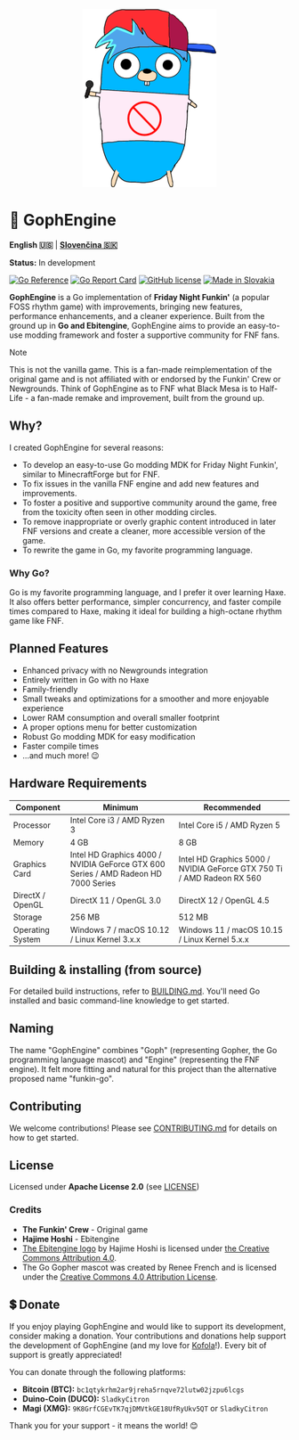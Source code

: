 <p align="center">
    <img src="https://github.com/MatusOllah/gophengine/blob/main/docs/bf-gopher_240x320.png" alt="GophEngine logo">
</p>

# 🎤 GophEngine

**English 🇺🇸** | **[Slovenčina 🇸🇰](https://github.com/MatusOllah/gophengine/blob/main/docs/README.sk.md)**

**Status:** In development

[![Go Reference](https://pkg.go.dev/badge/github.com/MatusOllah/gophengine.svg)](https://pkg.go.dev/github.com/MatusOllah/gophengine) [![Go Report Card](https://goreportcard.com/badge/github.com/MatusOllah/gophengine)](https://goreportcard.com/report/github.com/MatusOllah/gophengine) [![GitHub license](https://img.shields.io/github/license/MatusOllah/gophengine)](https://github.com/MatusOllah/gophengine/blob/main/LICENSE) [![Made in Slovakia](https://raw.githubusercontent.com/pedromxavier/flag-badges/refs/heads/main/badges/SK.svg)](https://www.youtube.com/watch?v=UqXJ0ktrmh0)

**GophEngine** is a Go implementation of **Friday Night Funkin'** (a popular FOSS rhythm game) with improvements, bringing new features, performance enhancements, and a cleaner experience. Built from the ground up in **Go and Ebitengine**, GophEngine aims to provide an easy-to-use modding framework and foster a supportive community for FNF fans.

> [!NOTE]
> This is not the vanilla game. This is a fan-made reimplementation of the original game and is not affiliated with or endorsed by the Funkin' Crew or Newgrounds.
> Think of GophEngine as to FNF what Black Mesa is to Half-Life - a fan-made remake and improvement, built from the ground up.

## Why?

I created GophEngine for several reasons:

* To develop an easy-to-use Go modding MDK for Friday Night Funkin', similar to MinecraftForge but for FNF.
* To fix issues in the vanilla FNF engine and add new features and improvements.
* To foster a positive and supportive community around the game, free from the toxicity often seen in other modding circles.
* To remove inappropriate or overly graphic content introduced in later FNF versions and create a cleaner, more accessible version of the game.
* To rewrite the game in Go, my favorite programming language.

### Why Go?

Go is my favorite programming language, and I prefer it over learning Haxe.
It also offers better performance, simpler concurrency, and faster compile times compared to Haxe, making it ideal for building a high-octane rhythm game like FNF.

## Planned Features

* Enhanced privacy with no Newgrounds integration
* Entirely written in Go with no Haxe
* Family-friendly
* Small tweaks and optimizations for a smoother and more enjoyable experience
* Lower RAM consumption and overall smaller footprint
* A proper options menu for better customization
* Robust Go modding MDK for easy modification
* Faster compile times
* ...and much more! 😉

## Hardware Requirements

| Component         | Minimum                                                                            | Recommended                                                             |
|-------------------|------------------------------------------------------------------------------------|-------------------------------------------------------------------------|
| Processor         | Intel Core i3 / AMD Ryzen 3                                                        | Intel Core i5 / AMD Ryzen 5                                             |
| Memory            | 4 GB                                                                               | 8 GB                                                                    |
| Graphics Card     | Intel HD Graphics 4000 / NVIDIA GeForce GTX 600 Series / AMD Radeon HD 7000 Series | Intel HD Graphics 5000 / NVIDIA GeForce GTX 750 Ti / AMD Radeon RX 560  |
| DirectX / OpenGL  | DirectX 11 / OpenGL 3.0                                                            | DirectX 12 / OpenGL 4.5                                                 |
| Storage           | 256 MB                                                                             | 512 MB                                                                  |
| Operating System  | Windows 7 / macOS 10.12 / Linux Kernel 3.x.x                                       | Windows 11 / macOS 10.15 / Linux Kernel 5.x.x                           |

## Building & installing (from source)

For detailed build instructions, refer to [BUILDING.md](https://github.com/MatusOllah/gophengine/blob/main/docs/BUILDING.md).
You'll need Go installed and basic command-line knowledge to get started.

## Naming

The name "GophEngine" combines "Goph" (representing Gopher, the Go programming language mascot) and "Engine" (representing the FNF engine). It felt more fitting and natural for this project than the alternative proposed name "funkin-go".

## Contributing

We welcome contributions! Please see [CONTRIBUTING.md](https://github.com/MatusOllah/gophengine/blob/main/CONTRIBUTING.md) for details on how to get started.

## License

Licensed under **Apache License 2.0** (see [LICENSE](https://github.com/MatusOllah/gophengine/blob/main/LICENSE))

### Credits

* **The Funkin' Crew** - Original game
* **Hajime Hoshi** - Ebitengine
* [The Ebitengine logo](https://github.com/MatusOllah/gophengine/blob/main/assets/images/ebiten_logo.png) by Hajime Hoshi is licensed under [the Creative Commons Attribution 4.0](https://creativecommons.org/licenses/by/4.0/).
* The Go Gopher mascot was created by Renee French and is licensed under the [Creative Commons 4.0 Attribution License](https://creativecommons.org/licenses/by/4.0/).

## 💲 Donate

If you enjoy playing GophEngine and would like to support its development, consider making a donation. Your contributions and donations help support the development of GophEngine (and my love for [Kofola](https://kofola.cz/en)!). Every bit of support is greatly appreciated!

You can donate through the following platforms:

* **Bitcoin (BTC):** `bc1qtykrhm2ar9jreha5rnqve72lutw02jzpu6lcgs`
* **Duino-Coin (DUCO):** `SladkyCitron`
* **Magi (XMG):** `9K8GrfCGEvTK7qjDMVtkGE18UfRyUkv5QT` or `SladkyCitron`

Thank you for your support - it means the world! 😊
